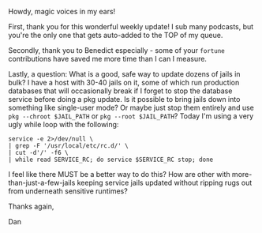 Howdy, magic voices in my ears!

First, thank you for this wonderful weekly update! I sub many podcasts, but you're the only one that gets auto-added to the TOP of my queue.

Secondly, thank you to Benedict especially - some of your `fortune` contributions have saved me more time than I can I measure.

Lastly, a question: What is a good, safe way to update dozens of jails in bulk? I have a host with 30-40 jails on it, some of which run production databases that will occasionally break if I forget to stop the database service before doing a pkg update. Is it possible to bring jails down into something like single-user mode? Or maybe just stop them entirely and use `pkg --chroot $JAIL_PATH` or `pkg --root $JAIL_PATH`? Today I'm using a very ugly while loop with the following:

```
service -e 2>/dev/null \
| grep -F '/usr/local/etc/rc.d/' \
| cut -d'/' -f6 \
| while read SERVICE_RC; do service $SERVICE_RC stop; done
```

I feel like there MUST be a better way to do this? How are other with more-than-just-a-few-jails keeping service jails updated without ripping rugs out from underneath sensitive runtimes?

Thanks again,

Dan
